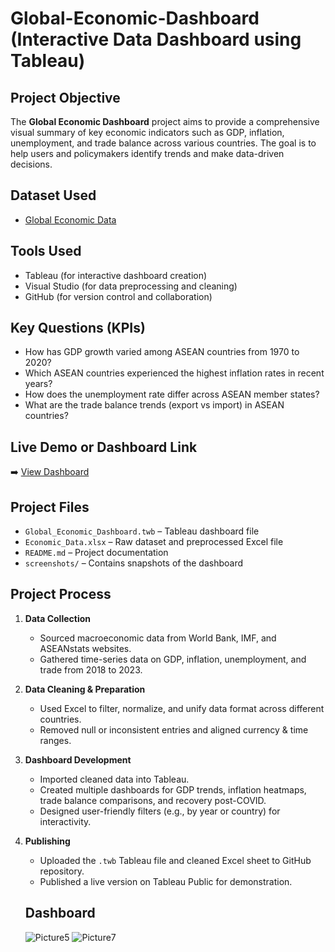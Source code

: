 # Global-Economic-Dashboard (Interactive Data Dashboard using Tableau)

## Project Objective

The **Global Economic Dashboard** project aims to provide a comprehensive visual summary of key economic indicators such as GDP, inflation, unemployment, and trade balance across various countries. The goal is to help users and policymakers identify trends and make data-driven decisions.

## Dataset Used
- <a href="https://github.com/ersanputra3445/Dashboard-Economic/blob/main/Global%20Economy%20Indicators.csv">Global Economic Data</a>

## Tools Used

- Tableau (for interactive dashboard creation)  
- Visual Studio (for data preprocessing and cleaning)  
- GitHub (for version control and collaboration)

## Key Questions (KPIs)
- How has GDP growth varied among ASEAN countries from 1970 to 2020?
- Which ASEAN countries experienced the highest inflation rates in recent years?
- How does the unemployment rate differ across ASEAN member states?
- What are the trade balance trends (export vs import) in ASEAN countries?


## Live Demo or Dashboard Link

➡️ [View Dashboard ]([https://public.tableau.com/app/profile/yourprofile/viz/GlobalEconomicDashboard/Overview](https://github.com/ersanputra3445/Dashboard-Economic/blob/main/Picture5.png))
## Project Files

- `Global_Economic_Dashboard.twb` – Tableau dashboard file  
- `Economic_Data.xlsx` – Raw dataset and preprocessed Excel file  
- `README.md` – Project documentation  
- `screenshots/` – Contains snapshots of the dashboard  

## Project Process

1. **Data Collection**
   - Sourced macroeconomic data from World Bank, IMF, and ASEANstats websites.
   - Gathered time-series data on GDP, inflation, unemployment, and trade from 2018 to 2023.

2. **Data Cleaning & Preparation**
   - Used Excel to filter, normalize, and unify data format across different countries.
   - Removed null or inconsistent entries and aligned currency & time ranges.

3. **Dashboard Development**
   - Imported cleaned data into Tableau.
   - Created multiple dashboards for GDP trends, inflation heatmaps, trade balance comparisons, and recovery post-COVID.
   - Designed user-friendly filters (e.g., by year or country) for interactivity.

4. **Publishing**
   - Uploaded the `.twb` Tableau file and cleaned Excel sheet to GitHub repository.
   - Published a live version on Tableau Public for demonstration.

   ## Dashboard
   ![Picture5](https://github.com/user-attachments/assets/03243282-2da9-4904-a794-ec7c4ce1ecb4)
![Picture7](https://github.com/user-attachments/assets/440173e3-2d4a-4a47-b6c7-270ae0e58538)


